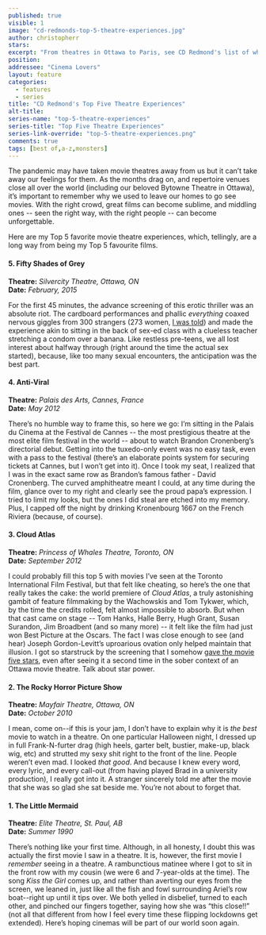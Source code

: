 ```yaml
---
published: true
visible: 1
image: "cd-redmonds-top-5-theatre-experiences.jpg"
author: christopherr
stars: 
excerpt: "From theatres in Ottawa to Paris, see CD Redmond's list of what makes going to the movies magic."
position: 
addressee: "Cinema Lovers"
layout: feature
categories: 
  - features
  - series
title: "CD Redmond's Top Five Theatre Experiences"
alt-title: 
series-name: "top-5-theatre-experiences"
series-title: "Top Five Theatre Experiences"
series-link-override: "top-5-theatre-experiences.png"
comments: true
tags: [best of,a-z,monsters]
---
```

The pandemic may have taken movie theatres away from us but it can’t take away our feelings for them. As the months drag on, and repertoire venues close all over the world (including our beloved Bytowne Theatre in Ottawa), it’s important to remember why we used to leave our homes to go see movies. With the right crowd, great films can become sublime, and middling ones -- seen the right way, with the right people -- can become unforgettable.

Here are my Top 5 favorite movie theatre experiences, which, tellingly, are a long way from being my Top 5 favourite films. 

#### 5. Fifty Shades of Grey
**Theatre:** _Silvercity Theatre, Ottawa, ON_  
**Date:** _February, 2015_

For the first 45 minutes, the advance screening of this erotic thriller was an absolute riot. The cardboard performances and phallic _everything_ coaxed nervous giggles from 300 strangers (273 women, [I was told](http://www.dearcastandcrew.com/content/2015/2/13/fifty-shades-of-grey.html)) and made the experience akin to sitting in the back of sex-ed class with a clueless teacher stretching a condom over a banana. Like restless pre-teens, we all lost interest about halfway through (right around the time the actual sex started), because, like too many sexual encounters, the anticipation was the best part. 

#### 4. Anti-Viral  
**Theatre:** _Palais des Arts, Cannes, France_  
**Date:** _May 2012_

There’s no humble way to frame this, so here we go: I’m sitting in the Palais du Cinema at the Festival de Cannes -- the most prestigious theatre at the most elite film festival in the world -- about to watch Brandon Cronenberg’s directorial debut. Getting into the tuxedo-only event was no easy task, even with a pass to the festival (there’s an elaborate points system for securing tickets at Cannes, but I won’t get into it). Once I took my seat, I realized that I was in the exact same row as Brandon’s famous father - David Cronenberg. The curved amphitheatre meant I could, at any time during the film, glance over to my right and clearly see the proud papa’s expression. I tried to limit my looks, but the ones I did steal are etched into my memory. Plus, I capped off the night by drinking Kronenbourg 1667 on the French Riviera (because, of course). 

#### 3. Cloud Atlas 
**Theatre:** _Princess of Whales Theatre, Toronto, ON_  
**Date:** _September 2012_

I could probably fill this top 5 with movies I’ve seen at the Toronto International Film Festival, but that felt like cheating, so here’s the one that really takes the cake: the world premiere of _Cloud Atlas_, a truly astonishing gambit of feature filmmaking by the Wachowskis and Tom Tykwer, which, by the time the credits rolled, felt almost impossible to absorb. But when that cast came on stage -- Tom Hanks, Halle Berry, Hugh Grant, Susan Surandon, Jim Broadbent (and so many more) -- it felt like the film had just won Best Picture at the Oscars. The fact I was close enough to see (and hear) Joseph Gordon-Levitt’s uproarious ovation only helped maintain that illusion. I got so starstruck by the screening that I somehow [gave the movie five stars](http://www.dearcastandcrew.com/content/2012/9/10/cloud-atlas.html), even after seeing it a second time in the sober context of an Ottawa movie theatre. Talk about star power.  

#### 2. The Rocky Horror Picture Show 
**Theatre:** _Mayfair Theatre, Ottawa, ON_  
**Date:** _October 2010_

I mean, come on--if this is your jam, I don’t have to explain why it is _the best_ movie to watch in a theatre. On one particular Halloween night, I dressed up in full Frank-N-furter drag (high heels, garter belt, bustier, make-up, black wig, etc) and strutted my sexy shit right to the front of the line. People weren’t even mad. I looked _that good_. And because I knew every word, every lyric, and every call-out (from having played Brad in a university production), I really got into it. A stranger sincerely told me after the movie that she was so glad she sat beside me. You’re not about to forget that.

#### 1. The Little Mermaid

**Theatre:** _Elite Theatre, St. Paul, AB_  
**Date:** _Summer 1990_

There’s nothing like your first time. Although, in all honesty, I doubt this was actually the first movie I saw in a theatre. It is, however, the first movie I _remember_ seeing in a theatre. A rambunctious matinee where I got to sit in the front row with my cousin (we were 6 and 7-year-olds at the time). The song _Kiss the Girl_ comes up, and rather than averting our eyes from the screen, we leaned in, just like all the fish and fowl surrounding Ariel’s row boat--right up until it tips over. We both yelled in disbelief, turned to each other, and pinched our fingers together, saying how she was “this close!!” (not all that different from how I feel every time these flipping lockdowns get extended). Here’s hoping cinemas will be part of our world soon again. 

 

